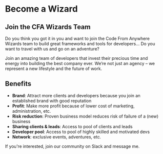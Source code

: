 # Become a Wizard

## Join the CFA Wizards Team

Do you think you got it in you and want to join the Code From Anywhere Wizards team to build great frameworks and tools for developers... Do you want to travel with us and go on an adventure?

Join an amazing team of developers that invest their precious time and energy into building the best company ever. We’re not just an agency – we represent a new lifestyle and the future of work.

## Benefits

- **Brand**: Attract more clients and developers because you join an established brand with good reputation
- **Profit**: Make more profit because of lower cost of marketing, administration, etc.
- **Risk reduction**: Proven business model reduces risk of failure of a (new) business
- **Sharing clients & leads**: Access to pool of clients and leads
- **Developer pool**: Access to pool of highly skilled and motivated devs
- **Network**: exclusive events, adventures, etc.

If you're interested, join our community on Slack and message me.
